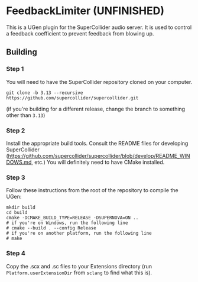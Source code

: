 # FeedbackLimiter (UNFINISHED)

This is a UGen plugin for the SuperCollider audio server. It is used to control a feedback coefficient to prevent feedback from blowing up.

## Building
### Step 1
You will need to have the SuperCollider repository cloned on your computer.
```
git clone -b 3.13 --recursive https://github.com/supercollider/supercollider.git
```
(if you're building for a different release, change the branch to something other than `3.13`)

### Step 2
Install the appropriate build tools. Consult the README files for developing SuperCollider (https://github.com/supercollider/supercollider/blob/develop/README_WINDOWS.md, etc.) You will definitely need to have CMake installed.

### Step 3
Follow these instructions from the root of the repository to compile the UGen:
```
mkdir build
cd build
cmake -DCMAKE_BUILD_TYPE=RELEASE -DSUPERNOVA=ON ..
# if you're on Windows, run the following line
# cmake --build . --config Release
# if you're on another platform, run the following line
# make
```

### Step 4
Copy the .scx and .sc files to your Extensions directory (run `Platform.userExtensionDir` from `sclang` to find what this is).
